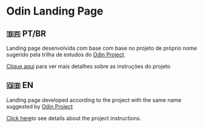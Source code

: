 <h1>Odin Landing Page</h1>

<h2>🇧🇷 PT/BR</h2>
<p>Landing page desenvolvida com base com base no projeto de próprio nome sugerido pela trilha de estudos do <a href="https://www.theodinproject.com">Odin Project</a>.</p>
<p><a href="https://www.theodinproject.com/lessons/foundations-landing-page">Clique aqui</a> para ver mais detalhes sobre as instruções do projeto</p>

<h2>🇬🇧 EN</h2>
<p>Landing page developed according to the project with the same name suggested by <a href="https://www.theodinproject.com">Odin Project</a></p>
<p><a href="https://www.theodinproject.com/lessons/foundations-landing-page">Click here</a>to see details about the project instructions.</p>